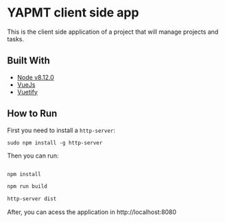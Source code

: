 # YAPMT client side app

This is the client side application of a project that will manage projects and tasks.

## Built With
- [Node v8.12.0](https://nodejs.org/en/blog/release/v8.12.0/)
- [VueJs](https://vuejs.org/)
- [Vuetify](https://vuetifyjs.com/en/)

## How to **Run**

First you need to install a `http-server`:
```
sudo npm install -g http-server
```

Then you can run:

``` bash

npm install

npm run build

http-server dist
```

After, you can acess the application in http://localhost:8080
